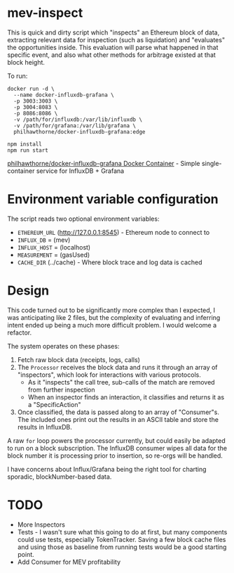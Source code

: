 mev-inspect
===========
This is quick and dirty script which "inspects" an Ethereum block of data, extracting relevant data for inspection (such as liquidation) and "evaluates" the opportunities inside. This evaluation will parse what happened in that specific event, and also what other methods for arbitrage existed at that block height.

To run:
```
docker run -d \
  --name docker-influxdb-grafana \
  -p 3003:3003 \
  -p 3004:8083 \
  -p 8086:8086 \
  -v /path/for/influxdb:/var/lib/influxdb \
  -v /path/for/grafana:/var/lib/grafana \
  philhawthorne/docker-influxdb-grafana:edge

npm install
npm run start
```

[philhawthorne/docker-influxdb-grafana Docker Container](https://github.com/philhawthorne/docker-influxdb-grafana) - Simple single-container service for InfluxDB + Grafana

Environment variable configuration
==================================
The script reads two optional environment variables:

* `ETHEREUM_URL` (http://127.0.0.1:8545) - Ethereum node to connect to
* `INFLUX_DB` = (mev)
* `INFLUX_HOST` = (localhost)
* `MEASUREMENT` = (gasUsed)
* `CACHE_DIR` (../cache) - Where block trace and log data is cached



Design
======
This code turned out to be significantly more complex than I expected, I was anticipating like 2 files, but the complexity of evaluating and inferring intent ended up being a much more difficult problem. I would welcome a refactor.

The system operates on these phases:
1. Fetch raw block data (receipts, logs, calls)
2. The `Processor` receives the block data and runs it through an array of "inspectors", which look for interactions with various protocols. 
   * As it "inspects" the call tree, sub-calls of the match are removed from further inspection
   * When an inspector finds an interaction, it classifies and returns it as a "SpecificAction"
3. Once classified, the data is passed along to an array of "Consumer"s. The included ones print out the results in an ASCII table and store the results in InfluxDB.

A raw `for` loop powers the processor currently, but could easily be adapted to run on a block subscription. The InfluxDB consumer wipes all data for the block number it is processing prior to insertion, so re-orgs will be handled.

I have concerns about Influx/Grafana being the right tool for charting sporadic, blockNumber-based data.

TODO
====
* More Inspectors
* Tests - I wasn't sure what this going to do at first, but many components could use tests, especially TokenTracker. Saving a few block cache files and using those as baseline from running tests would be a good starting point.
* Add Consumer for MEV profitability 
